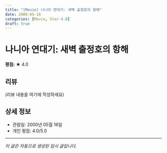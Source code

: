 ```yaml
---
title: "[Movie] 나니아 연대기: 새벽 출정호의 항해"
date: 2000-05-16
categories: [Movie, Star-4.0]
draft: true
---
```


# 나니아 연대기: 새벽 출정호의 항해

**평점:** ★ 4.0

## 리뷰

(리뷰 내용을 여기에 작성하세요)

## 상세 정보

- 관람일: 2000년 05월 16일
- 개인 평점: 4.0/5.0

---

*이 글은 자동으로 생성된 임시 글입니다.*
